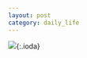 ```yaml
---
layout: post
category: daily_life
---
```


![](https://raw.githubusercontent.com/riggraz/no-style-please/master/logo.png){:.ioda}
